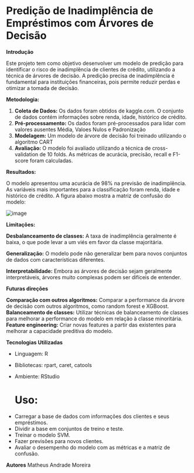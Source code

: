 # Predição de Inadimplência de Empréstimos com Árvores de Decisão

**Introdução**

Este projeto tem como objetivo desenvolver um modelo de predição para identificar o risco de inadimplência de clientes de crédito, utilizando a técnica de árvores de decisão. A predição precisa de inadimplência é fundamental para instituições financeiras, pois permite reduzir perdas e otimizar a tomada de decisão.

**Metodologia:**

1. **Coleta de Dados:** Os dados foram obtidos de kaggle.com. O conjunto de dados contém informações sobre renda, idade, histórico de crédito.
2. **Pré-processamento:** Os dados foram pré-processados para lidar com valores ausentes Média, Valoes Nulos e Padronização
3. **Modelagem:** Um modelo de árvore de decisão foi treinado utilizando o algoritmo CART
4. **Avaliação:** O modelo foi avaliado utilizando a técnica de cross-validation de 10 folds. As métricas de acurácia, precisão, recall e F1-score foram calculadas.

**Resultados:**

O modelo apresentou uma acurácia de 98% na previsão de inadimplência. As variáveis mais importantes para a classificação foram renda, idade e histórico de crédito. A figura abaixo mostra a matriz de confusão do modelo:

![image](https://github.com/user-attachments/assets/0844d520-ddbe-41b2-a32d-4cd8afe00b3e)


**Limitações:**

**Desbalanceamento de classes:** A taxa de inadimplência geralmente é baixa, o que pode levar a um viés em favor da classe majoritária.

**Generalização:** O modelo pode não generalizar bem para novos conjuntos de dados com características diferentes.

**Interpretabilidade:** Embora as árvores de decisão sejam geralmente interpretáveis, árvores muito complexas podem ser difíceis de entender.

**Futuras direções**

**Comparação com outros algoritmos:** Comparar a performance da árvore de decisão com outros algoritmos, como random forest e XGBoost.
**Balanceamento de classes:** Utilizar técnicas de balanceamento de classes para melhorar a performance do modelo em relação à classe minoritária.
**Feature engineering:** Criar novas features a partir das existentes para melhorar a capacidade preditiva do modelo.

**Tecnologias Utilizadas**

* Linguagem: R
* Bibliotecas: rpart, caret, catools
* Ambiente: RStudio

  # Uso:
  
- Carregar a base de dados com informações dos clientes e seus empréstimos.
- Dividir a base em conjuntos de treino e teste.
- Treinar o modelo SVM.
- Fazer previsões para novos clientes.
- Avaliar o desempenho do modelo com as métricas e a matriz de confusão.

**Autores**
Matheus Andrade Moreira

